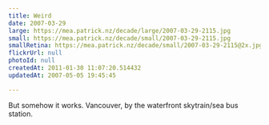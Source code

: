 ```yaml
---
title: Weird
date: 2007-03-29
large: https://mea.patrick.nz/decade/large/2007-03-29-2115.jpg
small: https://mea.patrick.nz/decade/small/2007-03-29-2115.jpg
smallRetina: https://mea.patrick.nz/decade/small/2007-03-29-2115@2x.jpg
flickrUrl: null
photoId: null
createdAt: 2011-01-30 11:07:20.514432
updatedAt: 2007-05-05 19:45:45

---
```

But somehow it works. Vancouver, by the waterfront skytrain/sea bus station.
